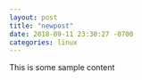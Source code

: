 ```yaml
---
layout: post
title: "newpost"
date: 2018-09-11 23:30:27 -0700
categories: linux
---
```


This is some sample content

